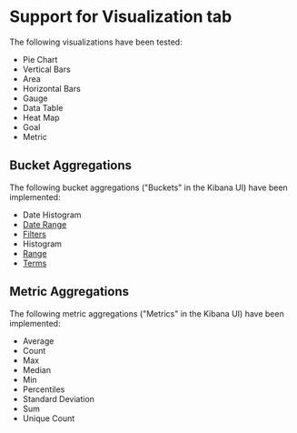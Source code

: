 # Support for Visualization tab

The following visualizations have been tested:

- Pie Chart
- Vertical Bars
- Area
- Horizontal Bars
- Gauge
- Data Table
- Heat Map
- Goal
- Metric

## Bucket Aggregations

The following bucket aggregations ("Buckets" in the Kibana UI) have been implemented:

- Date Histogram
- [Date Range](date_range.md)
- [Filters](filters.md)
- Histogram
- [Range](range.md)
- [Terms](terms.md)

## Metric Aggregations

The following metric aggregations ("Metrics" in the Kibana UI) have been implemented:

- Average
- Count
- Max
- Median
- Min
- Percentiles
- Standard Deviation
- Sum
- Unique Count
